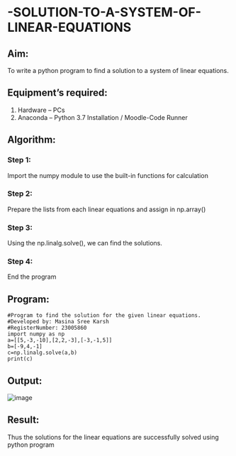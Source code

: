 # -SOLUTION-TO-A-SYSTEM-OF-LINEAR-EQUATIONS
## Aim:
To write a python program to find a solution to a system of linear equations.
## Equipment’s required:
1. 	Hardware – PCs
2. 	Anaconda – Python 3.7 Installation / Moodle-Code Runner
## Algorithm:
### Step 1: 
Import the numpy module to use the built-in functions for calculation
### Step 2: 
Prepare the lists from each linear equations and assign in np.array()
### Step 3: 
Using the np.linalg.solve(), we can find the solutions.
### Step 4: 
End the program
## Program:
```
#Program to find the solution for the given linear equations.
#Developed by: Masina Sree Karsh
#RegisterNumber: 23005860
import numpy as np
a=[[5,-3,-10],[2,2,-3],[-3,-1,5]]
b=[-9,4,-1]
c=np.linalg.solve(a,b)
print(c)    
```

## Output:

![image](https://github.com/sreekarsh/-SOLUTION-TO-A-SYSTEM-OF-LINEAR-EQUATIONS/assets/139841918/6517603e-dfde-4590-9834-05800972b114)

## Result: 
Thus the solutions for the linear equations are successfully solved using python program

